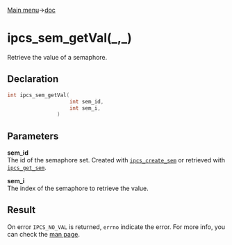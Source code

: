 [Main menu](../../Readme.md)->[doc](../IPCS-doc.md)

# ipcs_sem_getVal(\_,\_)

Retrieve the value of a semaphore.

## **Declaration**

```C
int ipcs_sem_getVal(
                    int sem_id,
                    int sem_i,
                )
```

## **Parameters**
**sem_id**  
The id of the semaphore set. Created with [`ipcs_create_sem`](ipcs_create_sem.md) or retrieved with [`ipcs_get_sem`](ipcs_get_sem.md).

**sem_i**  
The index of the semaphore to retrieve the value.

## **Result**
On error `IPCS_NO_VAL` is returned, `errno` indicate the error. For more info, you can check the [man page](https://man7.org/linux/man-pages/man2/semctl.2.html).
